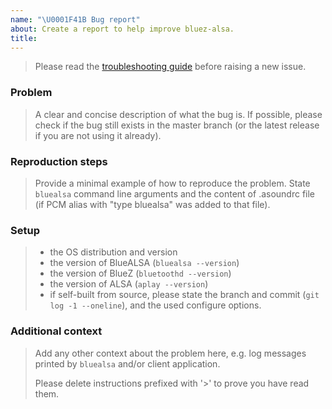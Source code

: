 ```yaml
---
name: "\U0001F41B Bug report"
about: Create a report to help improve bluez-alsa.
title:
---
```


> Please read the [troubleshooting guide](../blob/master/TROUBLESHOOTING.md)
> before raising a new issue.

### Problem

> A clear and concise description of what the bug is.
> If possible, please check if the bug still exists in the master branch (or
> the latest release if you are not using it already).

### Reproduction steps

> Provide a minimal example of how to reproduce the problem. State `bluealsa`
> command line arguments and the content of .asoundrc file (if PCM alias with
> "type bluealsa" was added to that file).

### Setup

> - the OS distribution and version
> - the version of BlueALSA (`bluealsa --version`)
> - the version of BlueZ (`bluetoothd --version`)
> - the version of ALSA (`aplay --version`)
> - if self-built from source, please state the branch and commit
> (`git log -1 --oneline`), and the used configure options.

### Additional context

> Add any other context about the problem here, e.g. log messages printed by
> `bluealsa` and/or client application.
>
> Please delete instructions prefixed with '>' to prove you have read them.
